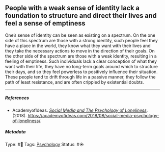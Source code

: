 ## People with a weak sense of identity lack a foundation to structure and direct their lives and feel a sense of emptiness

One’s sense of identity can be seen as existing on a spectrum. On the one side of this spectrum are those with a strong identity, such people feel they have a place in the world, they know what they want with their lives and they take the necessary actions to move in the direction of their goals. On the other side of the spectrum are those with a weak identity, resulting in a feeling of emptiness. Such individuals lack a clear conception of what they want with their life, they have no long-term goals around which to structure their days, and so they feel powerless to positively influence their situation. These people tend to drift through life in a passive manner, they follow the path of least resistance, and are often crippled by existential doubts. 

---

##### References

* AcademyofIdeas. *[Social Media and The Psychology of Loneliness](Social%20Media%20and%20The%20Psychology%20of%20Loneliness.md)*. (2018). https://academyofideas.com/2018/08/social-media-psychology-of-loneliness/.

##### Metadata

Type: #🔴 
Tags: [Psychology](Psychology.md)
Status: #☀️ 
